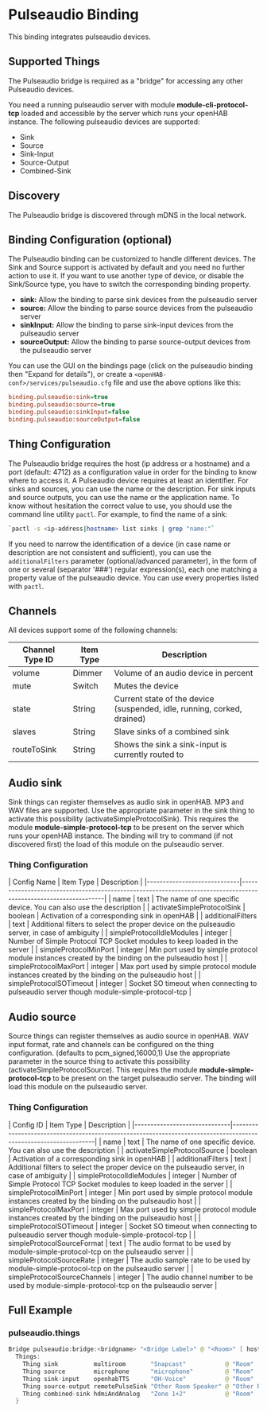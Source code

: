 # Pulseaudio Binding

This binding integrates pulseaudio devices.

## Supported Things

The Pulseaudio bridge is required as a "bridge" for accessing any other Pulseaudio devices.

You need a running pulseaudio server with module **module-cli-protocol-tcp** loaded and accessible by the server which runs your openHAB instance. The following pulseaudio devices are supported:

- Sink
- Source
- Sink-Input
- Source-Output
- Combined-Sink

## Discovery

The Pulseaudio bridge is discovered through mDNS in the local network.

## Binding Configuration (optional)

The Pulseaudio binding can be customized to handle different devices. The Sink and Source support is activated by default and you need no further action to use it. If you want to use another type of device, or disable the Sink/Source type, you have to switch the corresponding binding property.

- **sink:** Allow the binding to parse sink devices from the pulseaudio server
- **source:** Allow the binding to parse source devices from the pulseaudio server
- **sinkInput:** Allow the binding to parse sink-input devices from the pulseaudio server
- **sourceOutput:** Allow the binding to parse source-output devices from the pulseaudio server

You can use the GUI on the bindings page (click on the pulseaudio binding then "Expand for details"), or create a `<openHAB-conf>/services/pulseaudio.cfg` file and use the above options like this:

```ini
binding.pulseaudio:sink=true
binding.pulseaudio:source=true
binding.pulseaudio:sinkInput=false
binding.pulseaudio:sourceOutput=false
```

## Thing Configuration

The Pulseaudio bridge requires the host (ip address or a hostname) and a port (default: 4712) as a configuration value in order for the binding to know where to access it. A Pulseaudio device requires at least an identifier. For sinks and sources, you can use the name or the description. For sink inputs and source outputs, you can use the name or the application name.
To know without hesitation the correct value to use, you should use the command line utility `pactl`. For example, to find the name of a sink:

```bash
`pactl -s <ip-address|hostname> list sinks | grep "name:"`
```

If you need to narrow the identification of a device (in case name or description are not consistent and sufficient), you can use the `additionalFilters` parameter (optional/advanced parameter), in the form of one or several (separator '###') regular expression(s), each one matching a property value of the pulseaudio device. You can use every properties listed with `pactl`.

## Channels

All devices support some of the following channels:

| Channel Type ID | Item Type | Description                                                             |
|-----------------|-----------|-------------------------------------------------------------------------|
| volume          | Dimmer    | Volume of an audio device in percent                                    |
| mute            | Switch    | Mutes the device                                                        |
| state           | String    | Current state of the device (suspended, idle, running, corked, drained) |
| slaves          | String    | Slave sinks of a combined sink                                          |
| routeToSink     | String    | Shows the sink a sink-input is currently routed to                      |

## Audio sink

Sink things can register themselves as audio sink in openHAB. MP3 and WAV files are supported.
Use the appropriate parameter in the sink thing to activate this possibility (activateSimpleProtocolSink).
This requires the module **module-simple-protocol-tcp** to be present on the server which runs your openHAB instance. The binding will try to command (if not discovered first) the load of this module on the pulseaudio server.

### Thing Configuration

| Config Name                 | Item Type   | Description                                                                                       |
|-----------------------------|-----------------------------------------------------------------------------------------------------------------|
| name                        | text        | The name of one specific device. You can also use the description                                 |
| activateSimpleProtocolSink  | boolean     | Activation of a corresponding sink in openHAB                                                     |
| additionalFilters           | text        | Additional filters to select the proper device on the pulseaudio server, in case of ambiguity     |
| simpleProtocolIdleModules   | integer     | Number of Simple Protocol TCP Socket modules to keep loaded in the server                         |
| simpleProtocolMinPort       | integer     | Min port used by simple protocol module instances created by the binding on the pulseaudio host   |
| simpleProtocolMaxPort       | integer     | Max port used by simple protocol module instances created by the binding on the pulseaudio host   |
| simpleProtocolSOTimeout     | integer     | Socket SO timeout when connecting to pulseaudio server though module-simple-protocol-tcp          |

## Audio source

Source things can register themselves as audio source in openHAB.
WAV input format, rate and channels can be configured on the thing configuration. (defaults to pcm_signed,16000,1)
Use the appropriate parameter in the source thing to activate this possibility (activateSimpleProtocolSource).
This requires the module **module-simple-protocol-tcp** to be present on the target pulseaudio server. The binding will load this module on the pulseaudio server.

### Thing Configuration

| Config ID                    | Item Type   | Description                                                                                       |
|------------------------------|-----------------------------------------------------------------------------------------------------------------|
| name                         | text        | The name of one specific device. You can also use the description                                 |
| activateSimpleProtocolSource | boolean     | Activation of a corresponding sink in openHAB                                                     |
| additionalFilters            | text        | Additional filters to select the proper device on the pulseaudio server, in case of ambiguity     |
| simpleProtocolIdleModules    | integer     | Number of Simple Protocol TCP Socket modules to keep loaded in the server                         |
| simpleProtocolMinPort        | integer     | Min port used by simple protocol module instances created by the binding on the pulseaudio host   |
| simpleProtocolMaxPort        | integer     | Max port used by simple protocol module instances created by the binding on the pulseaudio host   |
| simpleProtocolSOTimeout      | integer     | Socket SO timeout when connecting to pulseaudio server though module-simple-protocol-tcp          |
| simpleProtocolSourceFormat   | text        | The audio format to be used by module-simple-protocol-tcp on the pulseaudio server                |
| simpleProtocolSourceRate     | integer     | The audio sample rate to be used by module-simple-protocol-tcp on the pulseaudio server           |
| simpleProtocolSourceChannels | integer     | The audio channel number to be used by module-simple-protocol-tcp on the pulseaudio server        |

## Full Example

### pulseaudio.things

```java
Bridge pulseaudio:bridge:<bridgname> "<Bridge Label>" @ "<Room>" [ host="<ipAddress>", port=4712 ] {
  Things:
    Thing sink          multiroom       "Snapcast"           @ "Room"       [name="alsa_card.pci-0000_00_1f.3", activateSimpleProtocolSink=true, additionalFilters="analog-stereo###internal"]
    Thing source        microphone      "microphone"         @ "Room"       [name="alsa_input.pci-0000_00_14.2.analog-stereo", activateSimpleProtocolSource=true]
    Thing sink-input    openhabTTS      "OH-Voice"           @ "Room"       [name="alsa_output.pci-0000_00_1f.3.hdmi-stereo-extra1"]
    Thing source-output remotePulseSink "Other Room Speaker" @ "Other Room" [name="alsa_input.pci-0000_00_14.2.analog-stereo"]
    Thing combined-sink hdmiAndAnalog   "Zone 1+2"           @ "Room"       [name="combined"]
  }
```

<!--
### pulseaudio.items
```

```
-->
